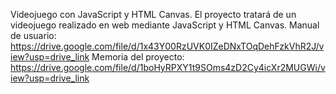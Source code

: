 Videojuego con JavaScript y HTML Canvas.
El proyecto tratará de un videojuego realizado en web mediante JavaScript y HTML Canvas.
Manual de usuario: https://drive.google.com/file/d/1x43Y00RzUVK0IZeDNxTOqDehFzkVhR2J/view?usp=drive_link
Memoria del proyecto: https://drive.google.com/file/d/1boHyRPXY1t9SOms4zD2Cy4icXr2MUGWi/view?usp=drive_link
